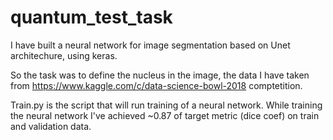 # quantum_test_task
I have built a neural network for image segmentation based on Unet architechure, using keras.

So the task was to define the nucleus in the image, the data I have taken from https://www.kaggle.com/c/data-science-bowl-2018 comptetition.

Train.py is the script that will run training of a neural network. While training the neural network I've achieved ~0.87 of target metric (dice coef) on train and validation data.
